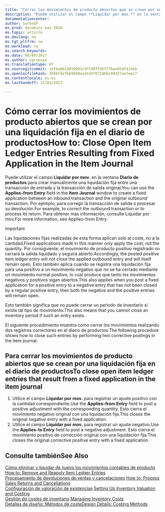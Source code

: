 ```yaml
---
title: "Cerrar los movimientos de producto abiertos que se crean por una liquidación fija en el diario de productos"
description: "Puede utilizar el campo **Liquidar por mov.** en la ventana **Diario de productos** para crear manualmente una liquidación fija entre una transacción de entrada y la transacción de salida original. Por ejemplo, para corregir la transacción de salida o procesar su devolución."
documentationcenter: 
author: SorenGP
ms.prod: dynamics-nav-2018
ms.topic: article
ms.devlang: na
ms.tgt_pltfrm: na
ms.workload: na
ms.search.keywords: 
ms.date: 08/09/2017
ms.author: sgroespe
ms.translationtype: HT
ms.sourcegitcommit: 1dfba8b14019991c95f40ffd5f7fbaed5df414eb
ms.openlocfilehash: 3586fde7b699d8ea2e3df07286bc09d27aefeec7
ms.contentlocale: es-es
ms.lasthandoff: 12/01/2017

---
```

# <a name="how-to-close-open-item-ledger-entries-resulting-from-fixed-application-in-the-item-journal"></a><span data-ttu-id="ca656-104">Cómo cerrar los movimientos de producto abiertos que se crean por una liquidación fija en el diario de productos</span><span class="sxs-lookup"><span data-stu-id="ca656-104">How to: Close Open Item Ledger Entries Resulting from Fixed Application in the Item Journal</span></span>
<span data-ttu-id="ca656-105">Puede utilizar el campo **Liquidar por mov.** en la ventana **Diario de productos** para crear manualmente una liquidación fija entre una transacción de entrada y la transacción de salida original.</span><span class="sxs-lookup"><span data-stu-id="ca656-105">You can use the **Applies-from Entry** field in the **Item Journal** window to create a fixed application between an inbound transaction and the original outbound transaction.</span></span> <span data-ttu-id="ca656-106">Por ejemplo, para corregir la transacción de salida o procesar su devolución.</span><span class="sxs-lookup"><span data-stu-id="ca656-106">For example, to correct the outbound transaction or to process its return.</span></span> <span data-ttu-id="ca656-107">Para obtener más información, consulte Liquidar por mov.</span><span class="sxs-lookup"><span data-stu-id="ca656-107">For more information, see Applies-from Entry.</span></span>  

> [!IMPORTANT]  
>  <span data-ttu-id="ca656-108">Las liquidaciones fijas realizadas de esta forma aplican solo al coste, no a la cantidad.</span><span class="sxs-lookup"><span data-stu-id="ca656-108">Fixed applications made in this manner only apply the cost, not the quantity.</span></span> <span data-ttu-id="ca656-109">Por consiguiente, el movimiento de producto positivo registrado no cerrará la salida liquidado y seguirá abierto.</span><span class="sxs-lookup"><span data-stu-id="ca656-109">Accordingly, the posted positive item ledger entry will not close the applied outbound entry and will itself remain open.</span></span> <span data-ttu-id="ca656-110">Esto también aplica cuando se registra una liquidación fija para una positivo a un movimiento negativo que no se ha cerrado mediante un movimiento normal positivo, lo cual produce que tanto los movimientos negativos y positivos sigan abiertos.</span><span class="sxs-lookup"><span data-stu-id="ca656-110">This also applies when you post a fixed application for a positive entry to a negative entry that has not been closed by a regular positive entry, then both the negative and the positive entries will remain open.</span></span>  
>   
>  <span data-ttu-id="ca656-111">Esto también significa que no puede cerrar un periodo de inventario si existe tal tipo de movimiento.</span><span class="sxs-lookup"><span data-stu-id="ca656-111">This also means that you cannot close an inventory period if such an entry exists.</span></span>  

<span data-ttu-id="ca656-112">El siguiente procedimiento muestra cómo cerrar los movimientos realizando dos registros correctores en el diario de productos.</span><span class="sxs-lookup"><span data-stu-id="ca656-112">The following procedure shows how to close such entries by performing two corrective postings in the item journal.</span></span>  

## <a name="to-close-open-item-ledger-entries-that-result-from-a-fixed-application-in-the-item-journal"></a><span data-ttu-id="ca656-113">Para cerrar los movimientos de producto abiertos que se crean por una liquidación fija en el diario de productos</span><span class="sxs-lookup"><span data-stu-id="ca656-113">To close open item ledger entries that result from a fixed application in the item journal</span></span>  

1.  <span data-ttu-id="ca656-114">Utilice el campo **Liquidar por mov.** para registrar un ajuste positivo con la cantidad correspondiente.</span><span class="sxs-lookup"><span data-stu-id="ca656-114">Use the **Applies-from Entry** field to post a positive adjustment with the corresponding quantity.</span></span> <span data-ttu-id="ca656-115">Esto cierra el movimiento negativo original con una liquidación fija.</span><span class="sxs-lookup"><span data-stu-id="ca656-115">This closes the original negative entry with a fixed application.</span></span>  
2.  <span data-ttu-id="ca656-116">Utilice el campo **Liquidar por mov.** para registrar un ajuste negativo.</span><span class="sxs-lookup"><span data-stu-id="ca656-116">Use the **Applies-to Entry** field to post a negative adjustment.</span></span> <span data-ttu-id="ca656-117">Esto cierra el movimiento positivo de corrección original con una liquidación fija.</span><span class="sxs-lookup"><span data-stu-id="ca656-117">This closes the original corrective positive entry with a fixed application.</span></span>  

## <a name="see-also"></a><span data-ttu-id="ca656-118">Consulte también</span><span class="sxs-lookup"><span data-stu-id="ca656-118">See Also</span></span>  
[<span data-ttu-id="ca656-119"> Cómo eliminar y liquidar de nuevo los movimientos contables de producto</span><span class="sxs-lookup"><span data-stu-id="ca656-119"> How to: Remove and Reapply Item Ledger Entries</span></span>](finance-how-to-remove-and-reapply-item-entries.md)  
 <span data-ttu-id="ca656-120">[Procesamiento de devoluciones de ventas y cancelaciones](sales-how-process-sales-returns-cancellations.md) </span><span class="sxs-lookup"><span data-stu-id="ca656-120">[How to: Process Sales Returns and Cancellations](sales-how-process-sales-returns-cancellations.md) </span></span>  
 <span data-ttu-id="ca656-121">[Configuración de valoración de existencias](finance-set-up-inventory-valuation-and-costing.md) </span><span class="sxs-lookup"><span data-stu-id="ca656-121">[Setting Up Inventory Valuation and Costing](finance-set-up-inventory-valuation-and-costing.md) </span></span>  
 <span data-ttu-id="ca656-122">[Gestión de costes de inventario](finance-manage-inventory-costs.md) </span><span class="sxs-lookup"><span data-stu-id="ca656-122">[Managing Inventory Costs](finance-manage-inventory-costs.md) </span></span>  
 [<span data-ttu-id="ca656-123">Detalles de diseño: Métodos de coste</span><span class="sxs-lookup"><span data-stu-id="ca656-123">Design Details: Costing Methods</span></span>](design-details-costing-methods.md)

